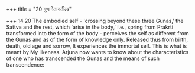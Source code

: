 +++
title = "20 गुणानेतानतीत्य"

+++
14.20 The embodied self - 'crossing beyond these three Gunas,' the
Sattva and the rest, which 'arise in the body,' i.e., spring from
Prakrti transformed into the form of the body - perceives the self as
different from the Gunas and as of the form of knowledge only. Released
thus from birth, death, old age and sorrow, It experiences the immortal
self. This is what is meant by My likeness. Arjuna now wants to know
about the characteristics of one who has transcended the Gunas and the
means of such transcendence:
